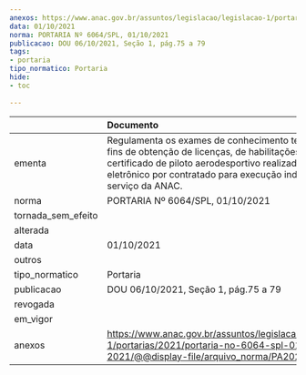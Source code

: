 ```yaml
---
anexos: https://www.anac.gov.br/assuntos/legislacao/legislacao-1/portarias/2021/portaria-no-6064-spl-01-10-2021/@@display-file/arquivo_norma/PA2021-6064.pdf
data: 01/10/2021
norma: PORTARIA Nº 6064/SPL, 01/10/2021
publicacao: DOU 06/10/2021, Seção 1, pág.75 a 79
tags:
- portaria
tipo_normatico: Portaria
hide: 
- toc 
 
---
```


|                    | Documento                                                                                                                                                                                                                         |
|:-------------------|:----------------------------------------------------------------------------------------------------------------------------------------------------------------------------------------------------------------------------------|
| ementa             | Regulamenta os exames de conhecimento teórico para fins de obtenção de licenças, de habilitações e do certificado de piloto aerodesportivo realizado em meio eletrônico por contratado para execução indireta de serviço da ANAC. |
| norma              | PORTARIA Nº 6064/SPL, 01/10/2021                                                                                                                                                                                                  |
| tornada_sem_efeito |                                                                                                                                                                                                                                   |
| alterada           |                                                                                                                                                                                                                                   |
| data               | 01/10/2021                                                                                                                                                                                                                        |
| outros             |                                                                                                                                                                                                                                   |
| tipo_normatico     | Portaria                                                                                                                                                                                                                          |
| publicacao         | DOU 06/10/2021, Seção 1, pág.75 a 79                                                                                                                                                                                              |
| revogada           |                                                                                                                                                                                                                                   |
| em_vigor           |                                                                                                                                                                                                                                   |
| anexos             | https://www.anac.gov.br/assuntos/legislacao/legislacao-1/portarias/2021/portaria-no-6064-spl-01-10-2021/@@display-file/arquivo_norma/PA2021-6064.pdf                                                                              |